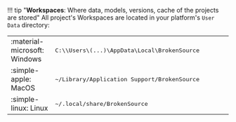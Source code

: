 !!! tip "**Workspaces**: Where data, models, versions, cache of the projects are stored"
    All project's Workspaces are located in your platform's <code>User Data</code> directory:
    <table markdown>
        <tbody class="slim-table">
            <tr>
                <td style="width: 20%">:material-microsoft: Windows</td>
                <td><kbd>C:\\\\Users\\(...)\\AppData\\Local\\BrokenSource</kbd></td>
            </tr>
            <tr>
                <td>:simple-apple: MacOS</td>
                <td><kbd>~/Library/Application Support/BrokenSource</kbd></td>
            </tr>
            <tr>
                <td>:simple-linux: Linux</td>
                <td><kbd>~/.local/share/BrokenSource</kbd></td>
            </tr>
        </tbody>
    </table>
